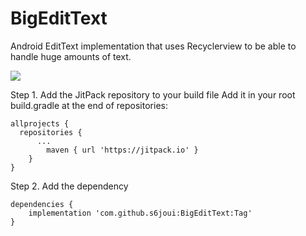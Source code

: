 # BigEditText
Android EditText implementation that uses Recyclerview to be able to handle huge amounts of text.

[![](https://jitpack.io/v/s6joui/BigEditText.svg)](https://jitpack.io/#s6joui/BigEditText)


Step 1. Add the JitPack repository to your build file
Add it in your root build.gradle at the end of repositories:
```
allprojects {
  repositories {
	  ...
		maven { url 'https://jitpack.io' }
	}
}
```
Step 2. Add the dependency
```
dependencies {
    implementation 'com.github.s6joui:BigEditText:Tag'
}
```

